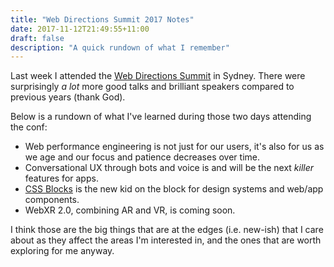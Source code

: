 ```yaml
---
title: "Web Directions Summit 2017 Notes"
date: 2017-11-12T21:49:55+11:00
draft: false
description: "A quick rundown of what I remember"
---
```


Last week I attended the [Web Directions Summit](https://www.webdirections.org/wds/) in Sydney. There were surprisingly *a lot* more
good talks and brilliant speakers compared to previous years (thank God).

Below is a rundown of what I've learned during those two days attending the conf:

* Web performance engineering is not just for our users, it's also for us as we age and our focus and patience decreases over time.
* Conversational UX through bots and voice is and will be the next *killer* features for apps.
* [CSS Blocks](http://css-blocks.com) is the new kid on the block for design systems and web/app components.
* WebXR 2.0, combining AR and VR, is coming soon.

I think those are the big things that are at the edges (i.e. new-ish) that I care about as they affect the areas I'm interested in, and the ones that are worth exploring for me anyway.
